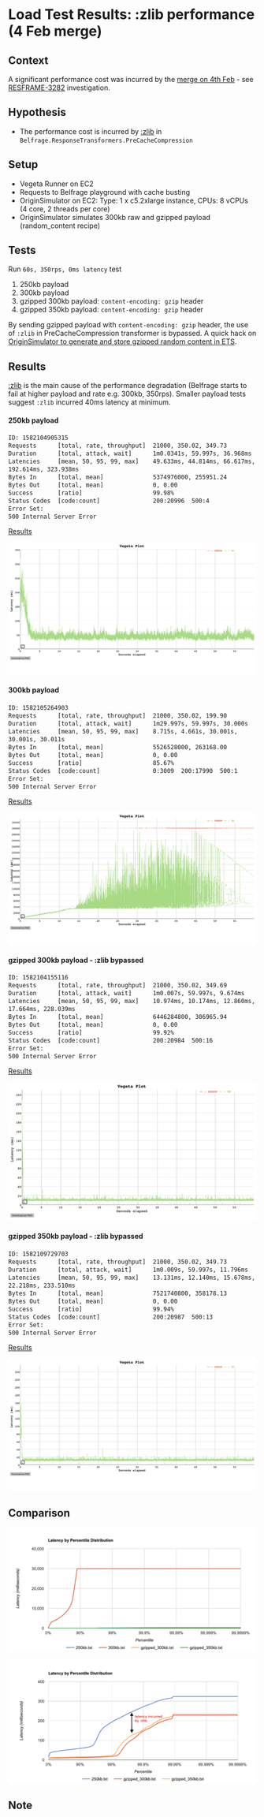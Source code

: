 # Load Test Results:  :zlib performance (4 Feb merge)

## Context

A significant performance cost was incurred by the [merge on 4th Feb](https://github.com/bbc/belfrage/commit/a819725c2c8d7e5d565541bfbca4065402486ca3) - see [RESFRAME-3282](https://jira.dev.bbc.co.uk/browse/RESFRAME-3282) investigation.

## Hypothesis

- The performance cost is incurred by [:zlib](https://github.com/bbc/belfrage/blob/985f2048299e0e576067a56b967db4d436400e76/lib/belfrage/response_transformers/pre_cache_compression.ex#L31) in `Belfrage.ResponseTransformers.PreCacheCompression`

## Setup
- Vegeta Runner on EC2
- Requests to Belfrage playground with cache busting
- OriginSimulator on EC2: Type: 1 x c5.2xlarge instance, CPUs: 8 vCPUs (4 core, 2 threads per core)
- OriginSimulator simulates 300kb raw and gzipped payload (random_content recipe)

## Tests
Run `60s, 350rps, 0ms latency` test

1. 250kb payload
2. 300kb payload
3. gzipped 300kb payload: `content-encoding: gzip` header
4. gzipped 350kb payload: `content-encoding: gzip` header

By sending gzipped payload with `content-encoding: gzip` header, the use of `:zlib` in PreCacheCompression transformer is bypassed. A quick hack on [OriginSimulator to generate and store gzipped random content in ETS](https://github.com/bbc/origin_simulator/blob/ee00e1995f9948227de712a9d3381a3495aecc3a/lib/origin_simulator/body.ex#L16).


## Results

[:zlib](https://github.com/bbc/belfrage/blob/985f2048299e0e576067a56b967db4d436400e76/lib/belfrage/response_transformers/pre_cache_compression.ex#L31) is the main cause of the performance degradation (Belfrage starts to fail at higher payload and rate e.g. 300kb, 350rps). Smaller payload tests suggest `:zlib` incurred 40ms latency at minimum.

#### 250kb payload

```
ID: 1582104905315
Requests      [total, rate, throughput]  21000, 350.02, 349.73
Duration      [total, attack, wait]      1m0.0341s, 59.997s, 36.968ms
Latencies     [mean, 50, 95, 99, max]    49.633ms, 44.814ms, 66.617ms, 192.614ms, 323.938ms
Bytes In      [total, mean]              5374976000, 255951.24
Bytes Out     [total, mean]              0, 0.00
Success       [ratio]                    99.98%
Status Codes  [code:count]               200:20996  500:4  
Error Set:
500 Internal Server Error
```

[Results](https://broxy.tools.bbc.co.uk/belfrage-loadtest-results/vegeta-60s-350rps-1582104905315)

![plot](img/2020-02-19/250kb_payload.png)

#### 300kb payload
```
ID: 1582105264903
Requests      [total, rate, throughput]  21000, 350.02, 199.90
Duration      [total, attack, wait]      1m29.997s, 59.997s, 30.000s
Latencies     [mean, 50, 95, 99, max]    8.715s, 4.661s, 30.001s, 30.001s, 30.011s
Bytes In      [total, mean]              5526528000, 263168.00
Bytes Out     [total, mean]              0, 0.00
Success       [ratio]                    85.67%
Status Codes  [code:count]               0:3009  200:17990  500:1  
Error Set:
500 Internal Server Error
```

[Results](https://broxy.tools.bbc.co.uk/belfrage-loadtest-results/vegeta-60s-350rps-1582105264903)

![plot](img/2020-02-19/300kb_payload.png)

#### gzipped 300kb payload - :zlib bypassed

```
ID: 1582104155116
Requests      [total, rate, throughput]  21000, 350.02, 349.69
Duration      [total, attack, wait]      1m0.007s, 59.997s, 9.674ms
Latencies     [mean, 50, 95, 99, max]    10.974ms, 10.174ms, 12.860ms, 17.664ms, 228.039ms
Bytes In      [total, mean]              6446284800, 306965.94
Bytes Out     [total, mean]              0, 0.00
Success       [ratio]                    99.92%
Status Codes  [code:count]               200:20984  500:16  
Error Set:
500 Internal Server Error
```

[Results](https://broxy.tools.bbc.co.uk/belfrage-loadtest-results/vegeta-60s-350rps-1582104155116)

![plot](img/2020-02-19/gzipped_300kb_payload.png)

#### gzipped 350kb payload - :zlib bypassed

```
ID: 1582109729703
Requests      [total, rate, throughput]  21000, 350.02, 349.73
Duration      [total, attack, wait]      1m0.009s, 59.997s, 11.796ms
Latencies     [mean, 50, 95, 99, max]    13.131ms, 12.140ms, 15.678ms, 22.218ms, 233.510ms
Bytes In      [total, mean]              7521740800, 358178.13
Bytes Out     [total, mean]              0, 0.00
Success       [ratio]                    99.94%
Status Codes  [code:count]               200:20987  500:13  
Error Set:
500 Internal Server Error
```

[Results](https://broxy.tools.bbc.co.uk/belfrage-loadtest-results/vegeta-60s-350rps-1582109729703)

![plot](img/2020-02-19/gzipped_350kb_payload.png)

## Comparison

![HDR plots](img/2020-02-19/hdr_all.png)

![HDR plots latench](img/2020-02-19/hdr_latency.png)

## Note
